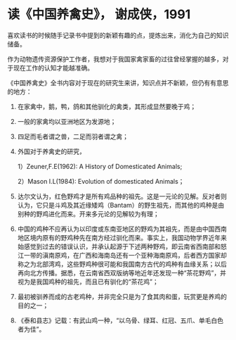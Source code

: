 # **读《中国养禽史》， 谢成侠，1991**

喜欢读书的时候随手记录书中提到的新颖有趣的点，提炼出来，消化为自己的知识储备。

作为动物遗传资源保护工作者，我想对于我国家禽家畜的过往曾经掌握的越多，对于现在工作的认知才能越准确。

《中国养禽史》全书内容对于现在的研究生来讲，知识点并不新颖，但仍有有意思的地方：

1. 在家禽中，鹅，鸭，鸽和其他驯化的禽类，其形成显然要晚于鸡；

2. 一般的家禽均以亚洲地区为发源地；

3. 四足而毛者谓之兽，二足而羽者谓之禽；

4. 外国对于养禽史的研究，

   1）Zeuner,F.E(1962): A History of Domesticated Animals; 

   2）Mason I.L(1984): Evolution of domesticated Animals；

5. 达尔文认为，红色野鸡才是所有鸡品种的祖先。这是一元论的见解。反对者则认为，它只是斗鸡及其近缘矮鸡（Bantam）的野生祖先，而其他的鸡种是由别种的野鸡进化而来。开来多元论的见解较为有理；

6. 中国的鸡种不应再认为以印度或东南亚地区的野鸡为其祖先，而是由中国西南地区境内原有的野鸡种先在南方经过驯化而来。事实上，我国动物学界近年来始感觉到过去的错误认识，并承认起源于下述两种野鸡，即云南省西南部和怒江一带的滇南原鸡，在广西和海南岛还有一个亚种海南原鸡，后者西方国家却称之为北部湾鸡，这些野鸡种很可能和我国南方古代的鸡种有血缘关系；以后再向北方传播。据悉，在云南省西双版纳等地近年还发现一种“茶花野鸡”，并视为是我国鸡种的祖先，而且已有驯化的“茶花鸡”；

7. 最初被驯养而成的古老鸡种，并非完全只是为了食其肉和蛋，玩赏更是养鸡的目的之一；

8. 《泰和县志》记载：有武山鸡一种，“以乌骨、绿耳、红冠、五爪、单毛白色者为佳”。



